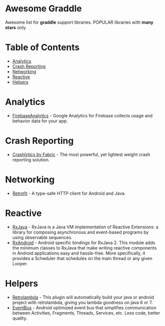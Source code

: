 # Awesome Graddle
Awesome list for **graddle** support libraries.
POPULAR libraries with **many stars** only.

# Table of Contents
- [Analytics](https://github.com/freeskys/awesome-graddle#analytics)
- [Crash Reporting](https://github.com/freeskys/awesome-graddle#crash-reporting)
- [Networking](https://github.com/freeskys/awesome-graddle#networking)
- [Reactive](https://github.com/freeskys/awesome-graddle#reactive)
- [Helpers](https://github.com/freeskys/awesome-graddle#helpers)

# Analytics
- [FirebaseAnalytics](https://firebase.google.com/docs/analytics/android/start/) - Google Analytics for Firebase collects usage and behavior data for your app.

# Crash Reporting
- [Crashlytics by Fabric](https://docs.fabric.io/android/crashlytics/installation.html) - The most powerful, yet lightest weight crash reporting solution.

# Networking
- [Retrofit](http://square.github.io/retrofit/) - A type-safe HTTP client for Android and Java.

# Reactive
- [RxJava](https://github.com/ReactiveX/RxJava/) - RxJava is a Java VM implementation of Reactive Extensions: a library for composing asynchronous and event-based programs by using observable sequences.
- [RxAndroid](https://github.com/ReactiveX/RxAndroid/) - Android specific bindings for RxJava 2.
This module adds the minimum classes to RxJava that make writing reactive components in Android applications easy and hassle-free. More specifically, it provides a Scheduler that schedules on the main thread or any given Looper.


# Helpers
- [Retrolambda](https://github.com/evant/gradle-retrolambda/) - This plugin will automatically build your java or android project with retrolambda, giving you lambda goodness on java 6 or 7.
- [EventBus](https://github.com/greenrobot/EventBus/) - Android optimized event bus that simplifies communication between Activities, Fragments, Threads, Services, etc. Less code, better quality.


